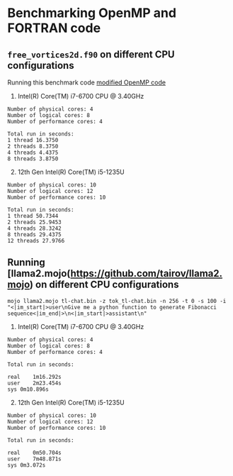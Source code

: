 # Benchmarking OpenMP and FORTRAN code

## `free_vortices2d.f90` on different CPU configurations

Running this benchmark code [modified OpenMP code](https://fortran-lang.discourse.group/uploads/short-url/oJ4C7T6AmsDWZh6p5SZyMiEOYdz.f90)

1. Intel(R) Core(TM) i7-6700 CPU @ 3.40GHz

```
Number of physical cores: 4
Number of logical cores: 8
Number of performance cores: 4

Total run in seconds:
1 thread 16.3750
2 threads 8.3750
4 threads 4.4375
8 threads 3.8750
```

2. 12th Gen Intel(R) Core(TM) i5-1235U
```
Number of physical cores: 10
Number of logical cores: 12
Number of performance cores: 10

Total run in seconds:
1 thread 50.7344
2 threads 25.9453
4 threads 28.3242
8 threads 29.4375
12 threads 27.9766

```

## Running [llama2.mojo(https://github.com/tairov/llama2.mojo) on different CPU configurations

```
mojo llama2.mojo tl-chat.bin -z tok_tl-chat.bin -n 256 -t 0 -s 100 -i "<|im_start|>user\nGive me a python function to generate Fibonacci sequence<|im_end|>\n<|im_start|>assistant\n"
```

1. Intel(R) Core(TM) i7-6700 CPU @ 3.40GHz

```
Number of physical cores: 4
Number of logical cores: 8
Number of performance cores: 4

Total run in seconds:

real	1m16.292s
user	2m23.454s
sys	0m10.896s

```

2. 12th Gen Intel(R) Core(TM) i5-1235U
```
Number of physical cores: 10
Number of logical cores: 12
Number of performance cores: 10

Total run in seconds:

real	0m50.704s
user	7m48.871s
sys	0m3.072s

```
